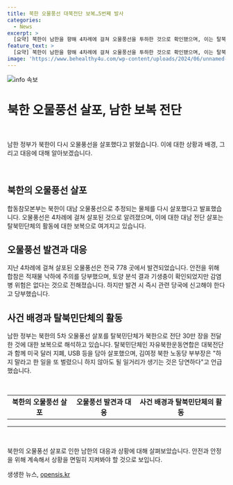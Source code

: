 ```yaml
---
title: 북한 오물풍선 대북전단 보복…5번째 발사
categories:
  - News
excerpt: >
  [요약] 북한이 남한을 향해 4차례에 걸쳐 오물풍선을 투하한 것으로 확인됐으며, 이는 탈북민단체가 보낸 대북전단에 대한 보복으로 추정된다. 오물풍선은 지난달 28일부터 10일까지 1천600개 이상으로 추정되고, 경찰청은 전국 778 곳에서 발견했다고 전했다. 또한, 북한이 이번에 살포한 오물풍선속에는 기생충이 확인됐으며, 일부 지자체에서는 병원으로 인한 감염병 위험을 우려하는 목소리를 내고 있다.
feature_text: >
  [요약] 북한이 남한을 향해 4차례에 걸쳐 오물풍선을 투하한 것으로 확인됐으며, 이는 탈북민단체가 보낸 대북전단에 대한 보복으로 추정된다. 오물풍선은 지난달 28일부터 10일까지 1천600개 이상으로 추정되고, 경찰청은 전국 778 곳에서 발견했다고 전했다. 또한, 북한이 이번에 살포한 오물풍선속에는 기생충이 확인됐으며, 일부 지자체에서는 병원으로 인한 감염병 위험을 우려하는 목소리를 내고 있다.
image: 'https://www.behealthy4u.com/wp-content/uploads/2024/06/unnamed-file.png'
---
```


<p><img src="https://www.behealthy4u.com/wp-content/uploads/2024/06/unnamed-file.png" alt="info 속보" /></p>

<h1 data-ke-size="size26"><b>북한 오물풍선 살포, 남한 보복 전단</b></h1>

<p data-ke-size="size16">&nbsp;</p>

<p>남한 정부가 북한이 다시 오물풍선을 살포했다고 밝혔습니다. 이에 대한 상황과 배경, 그리고 대응에 대해 알아보겠습니다.</p>

<p data-ke-size="size16">&nbsp;</p>

<h2 data-ke-size="size26">북한의 오물풍선 살포</h2>

<p data-ke-size="size16">합동참모본부는 북한이 대남 오물풍선으로 추정되는 물체를 다시 살포했다고 발표했습니다. 오물풍선은 4차례에 걸쳐 살포된 것으로 알려졌으며, 이에 대한 대남 전단 살포는 탈북민단체의 활동에 대한 보복으로 여겨지고 있습니다.</p>

<h2 data-ke-size="size26">오물풍선 발견과 대응</h2>

<p data-ke-size="size16">지난 4차례에 걸쳐 살포된 오물풍선은 전국 778 곳에서 발견되었습니다. 안전을 위해 합참은 적재물 낙하에 주의를 당부했으며, 토양 분석 결과 기생충이 확인되었지만 감염병 위험은 없다는 것으로 전해졌습니다. 하지만 발견 시 즉시 관련 당국에 신고해야 한다고 당부했습니다.</p>

<h2 data-ke-size="size26">사건 배경과 탈북민단체의 활동</h2>

<p data-ke-size="size16">남한 정부는 북한의 5차 오물풍선 살포를 탈북민단체가 북한으로 전단 30만 장을 전달한 것에 대한 보복으로 해석하고 있습니다. 탈북민단체인 자유북한운동연합은 대북전단과 함께 미국 달러 지폐, USB 등을 담아 살포했으며, 김여정 북한 노동당 부부장은 "하지 말라고 한 일을 또 벌렸으니 하지 않아도 될 일거리가 생기는 것은 당연하다"고 언급했습니다.</p>

<p data-ke-size="size16">&nbsp;</p>

<table>
    <tr>
        <td style="text-align: center; height: 17px;"><b>북한의 오물풍선 살포</b></td>
        <td style="text-align: center; height: 17px;"><b>오물풍선 발견과 대응</b></td>
        <td style="text-align: center; height: 17px;"><b>사건 배경과 탈북민단체의 활동</b></td>
    </tr>
</table>

<hr>

<p data-ke-size="size16">&nbsp;</p>

<p>북한의 오물풍선 살포로 인한 남한의 대응과 상황에 대해 살펴보았습니다. 안전과 안정을 위해 계속해서 상황을 면밀히 지켜봐야 할 것으로 보입니다.</p>
생생한 뉴스, <a href="https://opensis.kr" rel="dofollow">opensis.kr</a>


